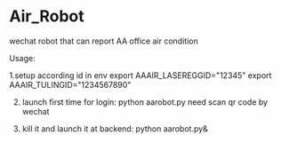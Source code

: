 # Air_Robot
wechat robot that can report AA office air condition

Usage:

1.setup according id in env export AAAIR_LASEREGGID="12345"
export AAAIR_TULINGID="1234567890"

2. launch first time for login: python aarobot.py
need scan qr code by wechat

3. kill it and launch it at backend: python aarobot.py& 
